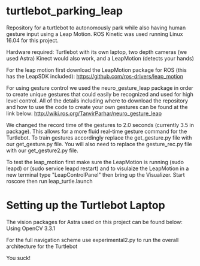 # turtlebot_parking_leap
Repository for a turtlebot to autonomously park while also having human gesture input using a Leap Motion. ROS Kinetic was used running Linux 16.04 for this project.

Hardware required: Turtlebot with its own laptop, two depth cameras (we used Astra) Kinect would also work, and a LeapMotion (detects your hands)

For the leap motion first download the LeapMotion package for ROS (this has the LeapSDK included):
https://github.com/ros-drivers/leap_motion

For using gesture control we used the neuro_gesture_leap package in order to create unique gestures that could easily be recognized and used for high level control. All of the details including where to download the repository and how to use the code to create your own gestures can be found at the link below:
http://wiki.ros.org/TanvirParhar/neuro_gesture_leap 

We changed the record time of the gestures to 2.0 seconds (currently 3.5 in package). This allows for a more fluid real-time gesture command for the Turtlebot. To train gestures accordingly replace the get_gesture.py file with our get_gesture.py file. You will also need to replace the gesture_rec.py file with our get_gesture2.py file.

To test the leap_motion first make sure the LeapMotion is running (sudo leapd) or (sudo service leapd restart) and to visulaize the LeapMotion in a new terminal type "LeapControlPanel" then bring up the Visualizer. Start roscore then run leap_turtle.launch

# Setting up the Turtlebot Laptop

The vision packages for Astra used on this project can be found below:
Using OpenCV 3.3.1





For the full navigation scheme use experimental2.py to run the overall architecture for the Turtlebot

You suck!
